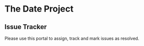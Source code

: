 # The Date Project

## Issue Tracker

Please use this portal to assign, track and mark issues as resolved.
